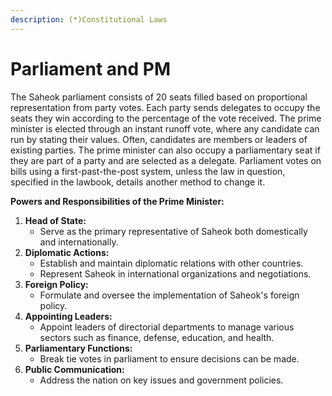 ```yaml
---
description: (*)Constitutional Laws
---
```


# Parliament and PM

The Saheok parliament consists of 20 seats filled based on proportional representation from party votes. Each party sends delegates to occupy the seats they win according to the percentage of the vote received. The prime minister is elected through an instant runoff vote, where any candidate can run by stating their values. Often, candidates are members or leaders of existing parties. The prime minister can also occupy a parliamentary seat if they are part of a party and are selected as a delegate. Parliament votes on bills using a first-past-the-post system, unless the law in question, specified in the lawbook, details another method to change it.

**Powers and Responsibilities of the Prime Minister:**

1. **Head of State:**
   * Serve as the primary representative of Saheok both domestically and internationally.
2. **Diplomatic Actions:**
   * Establish and maintain diplomatic relations with other countries.
   * Represent Saheok in international organizations and negotiations.
3. **Foreign Policy:**
   * Formulate and oversee the implementation of Saheok's foreign policy.
4. **Appointing Leaders:**
   * Appoint leaders of directorial departments to manage various sectors such as finance, defense, education, and health.
5. **Parliamentary Functions:**
   * Break tie votes in parliament to ensure decisions can be made.
6. **Public Communication:**
   * Address the nation on key issues and government policies.

